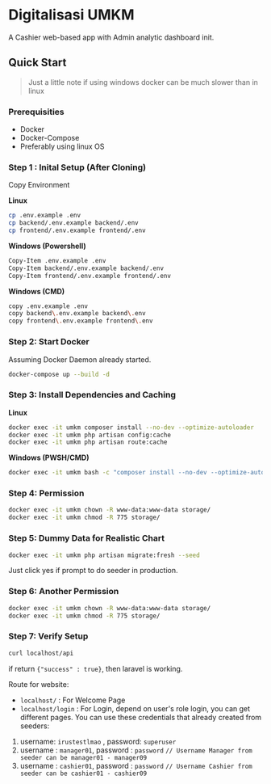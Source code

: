 # Digitalisasi UMKM

A Cashier web-based app with Admin analytic dashboard init.

## Quick Start

> Just a little note if using windows docker can be much slower than in linux

### Prerequisities

- Docker
- Docker-Compose
- Preferably using linux OS

### Step 1 : Inital Setup (After Cloning)

Copy Environment

**Linux**

```bash
cp .env.example .env
cp backend/.env.example backend/.env
cp frontend/.env.example frontend/.env
```

**Windows (Powershell)**

```bash
Copy-Item .env.example .env
Copy-Item backend/.env.example backend/.env
Copy-Item frontend/.env.example frontend/.env
```

**Windows (CMD)**

```bash
copy .env.example .env
copy backend\.env.example backend\.env
copy frontend\.env.example frontend\.env
```

### Step 2: Start Docker

Assuming Docker Daemon already started.

```bash
docker-compose up --build -d
```

### Step 3: Install Dependencies and Caching

**Linux**

```bash
docker exec -it umkm composer install --no-dev --optimize-autoloader
docker exec -it umkm php artisan config:cache
docker exec -it umkm php artisan route:cache
```

**Windows (PWSH/CMD)**

```bash
docker exec -it umkm bash -c "composer install --no-dev --optimize-autoloader && php artisan config:cache && php artisan route:cache"
```

### Step 4: Permission

```bash
docker exec -it umkm chown -R www-data:www-data storage/
docker exec -it umkm chmod -R 775 storage/
```

### Step 5: Dummy Data for Realistic Chart

```bash
docker exec -it umkm php artisan migrate:fresh --seed
```

Just click yes if prompt to do seeder in production.

### Step 6: Another Permission

```bash
docker exec -it umkm chown -R www-data:www-data storage/
docker exec -it umkm chmod -R 775 storage/
```

### Step 7: Verify Setup

```bash
curl localhost/api
```

if return `{"success" : true}`, then laravel is working.

Route for website:

- `localhost/` : For Welcome Page
- `localhost/login` : For Login, depend on user's role login, you can get different pages. You can use these credentials that already created from seeders:

1. username: `irustestlmao` , password: `superuser`
2. username : `manager01`, password : `password` `// Username Manager from seeder can be manager01 - manager09`
3. username : `cashier01`, password : `password` `// Username Cashier from seeder can be cashier01 - cashier09`
